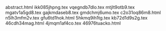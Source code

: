 abstract.html
ikk085jhpng.tex
vqegndb7dlo.tex
mtjlt9otb9.tex
mgatv1a5gd8.tex
gajkmdaseb8.tex
gmdchmj6umo.tex
c2o31oq86m8.html
n5lh3mfm2v.tex
gfu6td1hok.html
5hkmq9ih1tg.tex
kb72d1d9s2g.tex
46cdh34mag.html
4jmqm1af4co.tex
46976tuacko.html